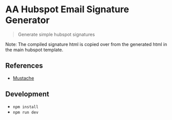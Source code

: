 # AA Hubspot Email Signature Generator

> Generate simple hubspot signatures

Note: The compiled signature html is copied over from the generated html in the main hubspot template.

## References

-   [Mustache](https://github.com/janl/mustache.js/)

## Development

-   `npm install`
-   `npm run dev`
